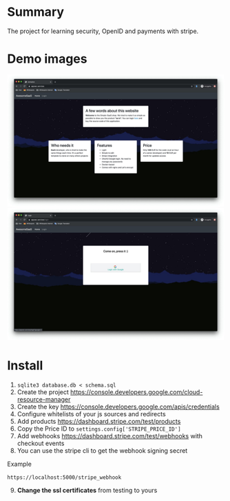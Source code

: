 # Summary

The project for learning security, OpenID and payments with stripe.

# Demo images
![index](images/index.jpeg)
![openid](images/openid.jpeg)

# Install

1. `sqlite3 database.db < schema.sql`
2. Create the project https://console.developers.google.com/cloud-resource-manager
3. Create the key https://console.developers.google.com/apis/credentials
4. Configure whitelists of your js sources and redirects
5. Add products https://dashboard.stripe.com/test/products
6. Copy the Price ID to `settings.config['STRIPE_PRICE_ID']`
7. Add webhooks https://dashboard.stripe.com/test/webhooks with checkout events
8. You can use the stripe cli to get the webhook signing secret

Example

```buildoutcfg
https://localhost:5000/stripe_webhook
```

9. **Change the ssl certificates** from testing to yours
